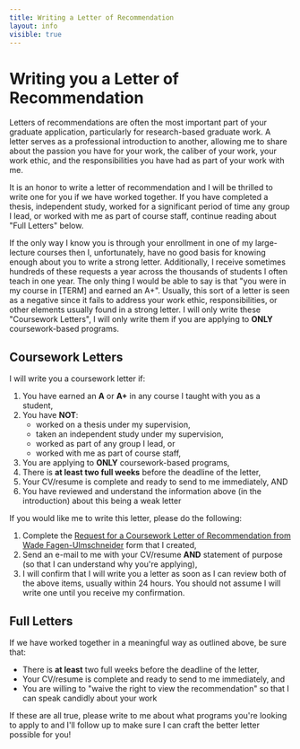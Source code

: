 ```yaml
---
title: Writing a Letter of Recommendation
layout: info
visible: true
---
```


# Writing you a Letter of Recommendation

Letters of recommendations are often the most important part of your graduate application, particularly for research-based graduate work.  A letter serves as a professional introduction to another, allowing me to share about the passion you have for your work, the caliber of your work, your work ethic, and the responsibilities you have had as part of your work with me. 

It is an honor to write a letter of recommendation and I will be thrilled to write one for you if we have worked together.  If you have completed a thesis, independent study, worked for a significant period of time any group I lead, or worked with me as part of course staff, continue reading about "Full Letters" below.

If the only way I know you is through your enrollment in one of my large-lecture courses then I, unfortunately, have no good basis for knowing enough about you to write a strong letter.  Additionally, I receive sometimes hundreds of these requests a year across the thousands of students I often teach in one year.  The only thing I would be able to say is that "you were in my course in \[TERM\] and earned an A+".  Usually, this sort of a letter is seen as a negative since it fails to address your work ethic, responsibilities, or other elements usually found in a strong letter.  I will only write these "Coursework Letters", I will only write them if you are applying to **ONLY** coursework-based programs.


## Coursework Letters

I will write you a coursework letter if:

1. You have earned an **A** or **A+** in any course I taught with you as a student,
2. You have **NOT**:
    - worked on a thesis under my supervision,
    - taken an independent study under my supervision,
    - worked as part of any group I lead, or
    - worked with me as part of course staff,
3. You are applying to **ONLY** coursework-based programs,
4. There is **at least two full weeks** before the deadline of the letter,
5. Your CV/resume is complete and ready to send to me immediately, AND
6. You have reviewed and understand the information above (in the introduction) about this being a weak letter

If you would like me to write this letter, please do the following:

1. Complete the [Request for a Coursework Letter of Recommendation from Wade Fagen-Ulmschneider](https://forms.illinois.edu/sec/1658631267) form that I created,
2. Send an e-mail to me with your CV/resume **AND** statement of purpose (so that I can understand why you're applying),
3. I will confirm that I will write you a letter as soon as I can review both of the above items, usually within 24 hours.  You should not assume I will write one until you receive my confirmation.


## Full Letters

If we have worked together in a meaningful way as outlined above, be sure that:

- There is **at least** two full weeks before the deadline of the letter,
- Your CV/resume is complete and ready to send to me immediately, and
- You are willing to "waive the right to view the recommendation" so that I can speak candidly about your work

If these are all true, please write to me about what programs you're looking to apply to and I'll follow up to make sure I can craft the better letter possible for you!
